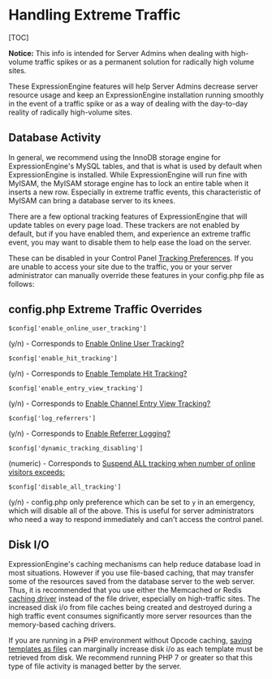 <!--
    This source file is part of the open source project
    ExpressionEngine User Guide (https://github.com/ExpressionEngine/ExpressionEngine-User-Guide)

    @link      https://expressionengine.com/
    @copyright Copyright (c) 2003-2020, Packet Tide, LLC (https://ellislab.com)
    @license   https://expressionengine.com/license Licensed under Apache License, Version 2.0
-->

# Handling Extreme Traffic

[TOC]

**Notice:** This info is intended for Server Admins when dealing with high-volume traffic spikes or as a permanent solution for radically high volume sites.

These ExpressionEngine features will help Server Admins decrease server resource usage and keep an ExpressionEngine installation running smoothly in the event of a traffic spike or as a way of dealing with the day-to-day reality of radically high-volume sites.

## Database Activity

In general, we recommend using the InnoDB storage engine for ExpressionEngine's MySQL tables, and that is what is used by default when ExpressionEngine is installed. While ExpressionEngine will run fine with MyISAM, the MyISAM storage engine has to lock an entire table when it inserts a new row. Especially in extreme traffic events, this characteristic of MyISAM can bring a database server to its knees.

There are a few optional tracking features of ExpressionEngine that will update tables on every page load. These trackers are not enabled by default, but if you have enabled them, and experience an extreme traffic event, you may want to disable them to help ease the load on the server.

These can be disabled in your Control Panel [Tracking Preferences](control-panel/settings/hit-tracking.md). If you are unable to access your site due to the traffic, you or your server administrator can manually override these features in your config.php file as follows:

## config.php Extreme Traffic Overrides

    $config['enable_online_user_tracking']

(y/n) - Corresponds to [Enable Online User Tracking?](control-panel/settings/hit-tracking.md)

    $config['enable_hit_tracking']

(y/n) - Corresponds to [Enable Template Hit Tracking?](control-panel/settings/hit-tracking.md)

    $config['enable_entry_view_tracking']

(y/n) - Corresponds to [Enable Channel Entry View Tracking?](control-panel/settings/hit-tracking.md)

    $config['log_referrers']

(y/n) - Corresponds to [Enable Referrer Logging?](control-panel/settings/hit-tracking.md)

    $config['dynamic_tracking_disabling']

(numeric) - Corresponds to [Suspend ALL tracking when number of online visitors exceeds:](control-panel/settings/hit-tracking.md)

    $config['disable_all_tracking']

(y/n) - config.php only preference which can be set to `y` in an emergency, which will disable all of the above. This is useful for server administrators who need a way to respond immediately and can't access the control panel.

## Disk I/O

ExpressionEngine's caching mechanisms can help reduce database load in most situations. However if you use file-based caching, that may transfer some of the resources saved from the database server to the web server. Thus, it is recommended that you use either the Memcached or Redis [caching driver](optimization/caching.md#caching-drivers) instead of the file driver, especially on high-traffic sites. The increased disk i/o from file caches being created and destroyed during a high traffic event consumes significantly more server resources than the memory-based caching drivers.

If you are running in a PHP environment without Opcode caching, [saving templates as files](general/system-configuration-overrides.md#save_tmpl_files) can marginally increase disk i/o as each template must be retrieved from disk. We recommend running PHP 7 or greater so that this type of file activity is managed better by the server.
